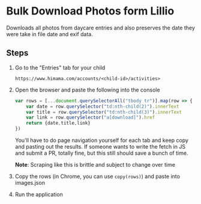 # Bulk Download Photos form Lillio

Downloads all photos from daycare entries and also preserves the date they were take in file date and exif data.

## Steps


1. Go to the "Entries" tab for your child

    ```none
    https://www.himama.com/accounts/<child-id>/activities>
    ```

2. Open the browser and paste the following into the console

    ```js
    var rows = [...document.querySelectorAll("tbody tr")].map(row => {
        var date = row.querySelector("td:nth-child(2)").innerText
        var title = row.querySelector("td:nth-child(3)").innerText
        var link = row.querySelector("a[download]").href
        return {date,title,link}
    })
    ```
   
   You'll have to do page navigation yourself for each tab and keep copy and pasting out the results.  If someone wants to write the fetch in JS and submit a PR, totally fine, but this still should save a bunch of time.
   
     **Note**: Scraping like this is brittle and subject to change over time

3. Copy the rows (in Chrome, you can use `copy(rows)`) and paste into images.json

4. Run the application
